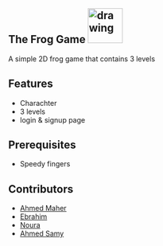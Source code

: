 ## The Frog Game <img src="http://pngimg.com/uploads/frog/frog_PNG3843.png" alt="drawing" width="70"/>
A simple 2D frog game that contains 3 levels
## Features
* Charachter
* 3 levels
* login & signup page
## Prerequisites
* Speedy fingers
## Contributors

* [Ahmed Maher](https://github.com/Ahmed-Maher164)
* [Ebrahim](https://github.com/ebrahimmagdy)
* [Noura](https://github.com/Noura98Houssien)
* [Ahmed Samy](https://github.com/Ahmedsamymahrous)
